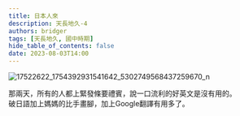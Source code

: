 ```yaml
---
title: 日本人來
description: 天長地久-4
authors: bridger
tags: [天長地久, 國中時期]
hide_table_of_contents: false
date: 2023-08-03T14:00
---
```


![17522622_1754392931541642_5302749568437259670_n](https://e.brid.cf/i/2023/08/03/nziv0r.webp)


<!-- truncate -->
那兩天，所有的人都上緊發條要禮賓，說一口流利的好英文是沒有用的。  
破日語加上媽媽的比手畫腳，加上Google翻譯有用多了。